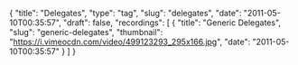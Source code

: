 {
  "title": "Delegates",
  "type": "tag",
  "slug": "delegates",
  "date": "2011-05-10T00:35:57",
  "draft": false,
  "recordings": [
    {
      "title": "Generic Delegates",
      "slug": "generic-delegates",
      "thumbnail": "https://i.vimeocdn.com/video/499123293_295x166.jpg",
      "date": "2011-05-10T00:35:57"
    }
  ]
}